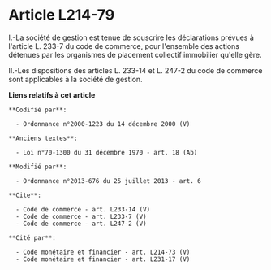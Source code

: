 # Article L214-79

I.-La société de gestion est tenue de souscrire les déclarations prévues à l'article L. 233-7 du code de commerce, pour
l'ensemble des actions détenues par les organismes de placement collectif immobilier qu'elle gère. 

II.-Les dispositions des articles L. 233-14 et L. 247-2 du code de commerce sont applicables à la société de gestion.

**Liens relatifs à cet article**

	**Codifié par**:

	  - Ordonnance n°2000-1223 du 14 décembre 2000 (V)

	**Anciens textes**:

	  - Loi n°70-1300 du 31 décembre 1970 - art. 18 (Ab)

	**Modifié par**:

	  - Ordonnance n°2013-676 du 25 juillet 2013 - art. 6

	**Cite**:

	  - Code de commerce - art. L233-14 (V)
	  - Code de commerce - art. L233-7 (V)
	  - Code de commerce - art. L247-2 (V)

	**Cité par**:

	  - Code monétaire et financier - art. L214-73 (V)
	  - Code monétaire et financier - art. L231-17 (V)

